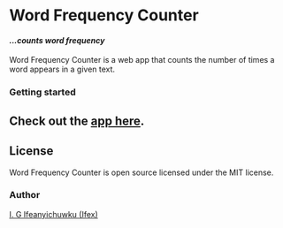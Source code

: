 # Word Frequency Counter

#### _...counts word frequency_

Word Frequency Counter is a web app that counts the number of times a word appears in a given text.

### Getting started

## Check out the [app here](https://wordfrequencycounter.surge.sh).


## License

Word Frequency Counter is open source licensed under the MIT license.


### Author
[I. G Ifeanyichuwku (Ifex)](https://ig-ifex.netlify.app)